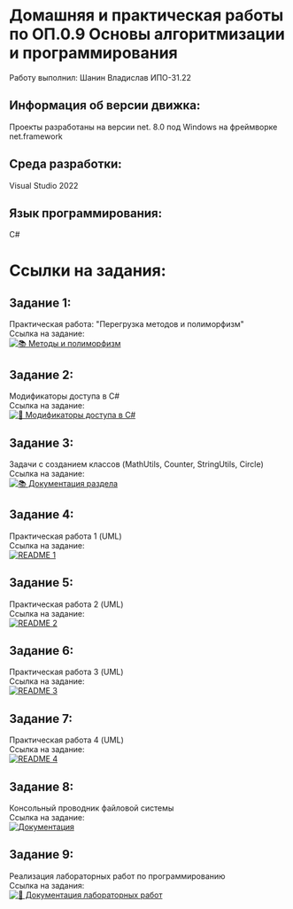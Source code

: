 # Домашняя и практическая работы по ОП.0.9 Основы алгоритмизации и программирования

Работу выполнил: Шанин Владислав ИПО-31.22

## Информация об версии движка:
Проекты разработаны на версии net. 8.0 под Windows на фреймворке net.framework

## Среда разработки:
Visual Studio 2022

## Язык программирования:
C#

# Ссылки на задания:

## Задание 1:  
Практическая работа: "Перегрузка методов и полиморфизм"  
Ссылка на задание:  
[![📚 Методы и полиморфизм](https://img.shields.io/badge/📚_Методы_и_полиморфизм-6A5ACD?style=for-the-badge&logo=book&logoColor=white)](https://github.com/vsedly/ribakoff/tree/main/ribakoff/Ленейное%20програмирование/Перегрузка%20методов%20и%20полиморфизм)

## Задание 2:  
Модификаторы доступа в C#  
Ссылка на задание:  
[![📘 Модификаторы доступа в C#](https://img.shields.io/badge/📘_Модификаторы_доступа_в_C%23-4285F4?style=for-the-badge&logo=book&logoColor=white)](https://github.com/vsedly/ribakoff/tree/main/ribakoff/%D0%9B%D0%B5%D0%BD%D0%B5%D0%B9%D0%BD%D0%BE%D0%B5%20%D0%BF%D1%80%D0%BE%D0%B3%D1%80%D0%B0%D0%BC%D0%B8%D1%80%D0%BE%D0%B2%D0%B0%D0%BD%D0%B8%D0%B5/%D0%9C%D0%BE%D0%B4%D0%B8%D1%84%D0%B8%D0%BA%D0%B0%D1%82%D0%BE%D1%80%D1%8B%20%D0%B4%D0%BE%D1%81%D1%82%D1%83%D0%BF%D0%B0%20%D0%B2%20C%23)

## Задание 3:  
Задачи с созданием классов (MathUtils, Counter, StringUtils, Circle)  
Ссылка на задание:  
[![📚 Документация раздела](https://img.shields.io/badge/📚_Задачи-6A5ACD?style=for-the-badge&logo=bookstack&logoColor=white)](https://github.com/vsedly/ribakoff/tree/main/ribakoff/%D0%9B%D0%B5%D0%BD%D0%B5%D0%B9%D0%BD%D0%BE%D0%B5%20%D0%BF%D1%80%D0%BE%D0%B3%D1%80%D0%B0%D0%BC%D0%B8%D1%80%D0%BE%D0%B2%D0%B0%D0%BD%D0%B8%D0%B5/%D0%97%D0%B0%D0%B4%D0%B0%D1%87%D0%B8%20%D1%81%20%D1%81%D0%BE%D0%B7%D0%B4%D0%B0%D0%BD%D0%B8%D0%B5%D0%BC%20%D0%BA%D0%BB%D0%B0%D1%81%D1%81%D0%BE%D0%B2(MathUtils%2C%20Counter%2C%20StringUtils%2C%20Circle))

## Задание 4:  
Практическая работа 1 (UML)  
Ссылка на задание:  
[![README 1](https://img.shields.io/badge/📘_UML_1-6A5ACD?style=for-the-badge&logo=bookstack)](https://github.com/vsedly/ribakoff/tree/main/ribakoff/ООП/Практическая%20работа%201%20UML)

## Задание 5:  
Практическая работа 2 (UML)  
Ссылка на задание:  
[![README 2](https://img.shields.io/badge/📘_UML_2-3F51B5?style=for-the-badge&logo=bookstack)](https://github.com/vsedly/ribakoff/tree/main/ribakoff/ООП/Практическая%20работа%202%20UML)

## Задание 6:  
Практическая работа 3 (UML)  
Ссылка на задание:  
[![README 3](https://img.shields.io/badge/📘_UML_3-9C27B0?style=for-the-badge&logo=bookstack)](https://github.com/vsedly/ribakoff/tree/main/ribakoff/ООП/Практическая%20работа%203%20UML)

## Задание 7:  
Практическая работа 4 (UML)  
Ссылка на задание:  
[![README 4](https://img.shields.io/badge/📘_UML_4-FF9800?style=for-the-badge&logo=bookstack)](https://github.com/vsedly/ribakoff/tree/main/ribakoff/ООП/Практическая%20работа%204%20UML)

## Задание 8:  
Консольный проводник файловой системы  
Ссылка на задание:  
[![Документация](https://img.shields.io/badge/📚_Консольный_проводник-6A5ACD?style=for-the-badge&logo=bookstack&logoColor=white)](https://github.com/vsedly/ribakoff/tree/main/ribakoff/%D0%9E%D0%9E%D0%9F/%D0%9A%D0%BE%D0%BD%D1%81%D0%BE%D0%BB%D1%8C%D0%BD%D1%8B%D0%B9%20%D0%BF%D1%80%D0%BE%D0%B2%D0%BE%D0%B4%D0%BD%D0%B8%D0%BA%20%D1%84%D0%B0%D0%B9%D0%BB%D0%BE%D0%B2%D0%BE%D0%B9%20%D1%81%D0%B8%D1%81%D1%82%D0%B5%D0%BC%D1%8B)

## Задание 9:  
Реализация лабораторных работ по программированию  
Ссылка на задания:  
[![📘 Документация лабораторных работ](https://img.shields.io/badge/📘_Лабораторные_работы-6A5ACD?style=for-the-badge&logo=bookstack&logoColor=white)](https://github.com/vsedly/ribakoff/tree/main/ribakoff/Windows%20Form)
